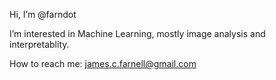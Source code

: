 Hi, I’m @farndot

I’m interested in Machine Learning, mostly image analysis and interpretablity.

How to reach me: james.c.farnell@gmail.com

<!---
farndot/farndot is a ✨ special ✨ repository because its `README.md` (this file) appears on your GitHub profile.
You can click the Preview link to take a look at your changes.
--->
